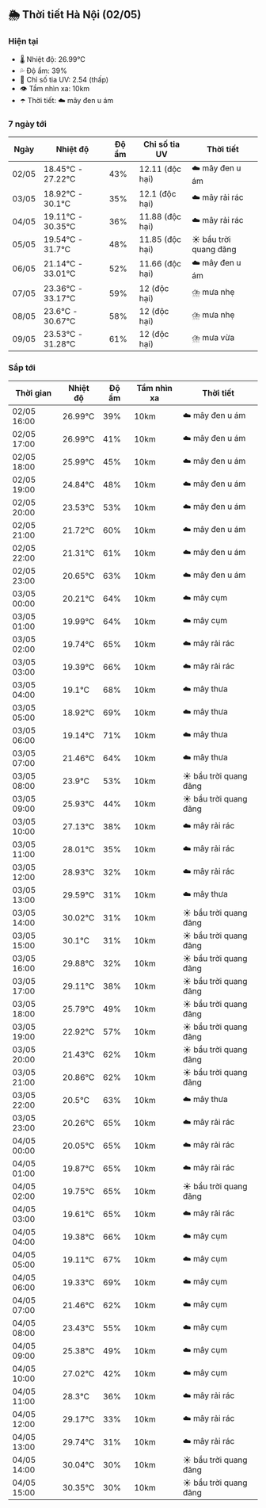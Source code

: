 ## 🌦️ Thời tiết Hà Nội (02/05)

### Hiện tại

- 🌡️ Nhiệt độ: 26.99℃
- 💦 Độ ẩm: 39%
- 🌟 Chỉ số tia UV: 2.54 (thấp)
- 👁️ Tầm nhìn xa: 10km
- ☂️ Thời tiết: ☁️ mây đen u ám

### 7 ngày tới

| Ngày | Nhiệt độ | Độ ẩm | Chỉ số tia UV | Thời tiết |
| --- | --- | --- | --- | --- |
| 02/05 | 18.45℃ - 27.22℃ | 43% | 12.11 (độc hại) | ☁️ mây đen u ám |
| 03/05 | 18.92℃ - 30.1℃ | 35% | 12.1 (độc hại) | ☁️ mây rải rác |
| 04/05 | 19.11℃ - 30.35℃ | 36% | 11.88 (độc hại) | ☁️ mây rải rác |
| 05/05 | 19.54℃ - 31.7℃ | 48% | 11.85 (độc hại) | ☀️ bầu trời quang đãng |
| 06/05 | 21.14℃ - 33.01℃ | 52% | 11.66 (độc hại) | ☁️ mây đen u ám |
| 07/05 | 23.36℃ - 33.17℃ | 59% | 12 (độc hại) | ⛈️ mưa nhẹ |
| 08/05 | 23.6℃ - 30.67℃ | 58% | 12 (độc hại) | ⛈️ mưa nhẹ |
| 09/05 | 23.53℃ - 31.28℃ | 61% | 12 (độc hại) | ⛈️ mưa vừa |

### Sắp tới

| Thời gian | Nhiệt độ | Độ ẩm | Tầm nhìn xa | Thời tiết |
| --- | --- | --- | --- | --- |
| 02/05 16:00 | 26.99℃ | 39% | 10km | ☁️ mây đen u ám |
| 02/05 17:00 | 26.99℃ | 41% | 10km | ☁️ mây đen u ám |
| 02/05 18:00 | 25.99℃ | 45% | 10km | ☁️ mây đen u ám |
| 02/05 19:00 | 24.84℃ | 48% | 10km | ☁️ mây đen u ám |
| 02/05 20:00 | 23.53℃ | 53% | 10km | ☁️ mây đen u ám |
| 02/05 21:00 | 21.72℃ | 60% | 10km | ☁️ mây đen u ám |
| 02/05 22:00 | 21.31℃ | 61% | 10km | ☁️ mây đen u ám |
| 02/05 23:00 | 20.65℃ | 63% | 10km | ☁️ mây đen u ám |
| 03/05 00:00 | 20.21℃ | 64% | 10km | ☁️ mây cụm |
| 03/05 01:00 | 19.99℃ | 64% | 10km | ☁️ mây cụm |
| 03/05 02:00 | 19.74℃ | 65% | 10km | ☁️ mây rải rác |
| 03/05 03:00 | 19.39℃ | 66% | 10km | ☁️ mây rải rác |
| 03/05 04:00 | 19.1℃ | 68% | 10km | ☁️ mây thưa |
| 03/05 05:00 | 18.92℃ | 69% | 10km | ☁️ mây thưa |
| 03/05 06:00 | 19.14℃ | 71% | 10km | ☁️ mây thưa |
| 03/05 07:00 | 21.46℃ | 64% | 10km | ☁️ mây thưa |
| 03/05 08:00 | 23.9℃ | 53% | 10km | ☀️ bầu trời quang đãng |
| 03/05 09:00 | 25.93℃ | 44% | 10km | ☀️ bầu trời quang đãng |
| 03/05 10:00 | 27.13℃ | 38% | 10km | ☁️ mây rải rác |
| 03/05 11:00 | 28.01℃ | 35% | 10km | ☁️ mây rải rác |
| 03/05 12:00 | 28.93℃ | 32% | 10km | ☁️ mây rải rác |
| 03/05 13:00 | 29.59℃ | 31% | 10km | ☁️ mây thưa |
| 03/05 14:00 | 30.02℃ | 31% | 10km | ☀️ bầu trời quang đãng |
| 03/05 15:00 | 30.1℃ | 31% | 10km | ☀️ bầu trời quang đãng |
| 03/05 16:00 | 29.88℃ | 32% | 10km | ☀️ bầu trời quang đãng |
| 03/05 17:00 | 29.11℃ | 38% | 10km | ☀️ bầu trời quang đãng |
| 03/05 18:00 | 25.79℃ | 49% | 10km | ☀️ bầu trời quang đãng |
| 03/05 19:00 | 22.92℃ | 57% | 10km | ☀️ bầu trời quang đãng |
| 03/05 20:00 | 21.43℃ | 62% | 10km | ☀️ bầu trời quang đãng |
| 03/05 21:00 | 20.86℃ | 62% | 10km | ☀️ bầu trời quang đãng |
| 03/05 22:00 | 20.5℃ | 63% | 10km | ☁️ mây thưa |
| 03/05 23:00 | 20.26℃ | 65% | 10km | ☁️ mây rải rác |
| 04/05 00:00 | 20.05℃ | 65% | 10km | ☁️ mây rải rác |
| 04/05 01:00 | 19.87℃ | 65% | 10km | ☁️ mây rải rác |
| 04/05 02:00 | 19.75℃ | 65% | 10km | ☀️ bầu trời quang đãng |
| 04/05 03:00 | 19.61℃ | 65% | 10km | ☁️ mây rải rác |
| 04/05 04:00 | 19.38℃ | 66% | 10km | ☁️ mây cụm |
| 04/05 05:00 | 19.11℃ | 67% | 10km | ☁️ mây cụm |
| 04/05 06:00 | 19.33℃ | 69% | 10km | ☁️ mây cụm |
| 04/05 07:00 | 21.46℃ | 62% | 10km | ☁️ mây cụm |
| 04/05 08:00 | 23.43℃ | 55% | 10km | ☁️ mây cụm |
| 04/05 09:00 | 25.38℃ | 49% | 10km | ☁️ mây cụm |
| 04/05 10:00 | 27.02℃ | 42% | 10km | ☁️ mây cụm |
| 04/05 11:00 | 28.3℃ | 36% | 10km | ☁️ mây rải rác |
| 04/05 12:00 | 29.17℃ | 33% | 10km | ☁️ mây rải rác |
| 04/05 13:00 | 29.74℃ | 31% | 10km | ☁️ mây rải rác |
| 04/05 14:00 | 30.04℃ | 30% | 10km | ☀️ bầu trời quang đãng |
| 04/05 15:00 | 30.35℃ | 30% | 10km | ☀️ bầu trời quang đãng |

